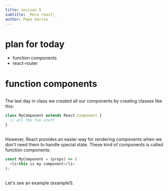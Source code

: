 ```yaml
---
title: session 5
subtitle: _More react!_
author: Pepe García
---
```


# plan for today

- function components
- react-router

# function components

##

The last day in class we created all our components by creating
classes like this:

```javascript
class MyComponent extends React.Component {
  // all the fun stuff
}
```

##

However, React provides an easier way for rendering components when we
don't need them to handle special state.  These kind of components is
called function components:

```javascript
const MyComponent = (props) => (
  <li>this is my component</li>
);
```

##

Let's see an example (example1).
